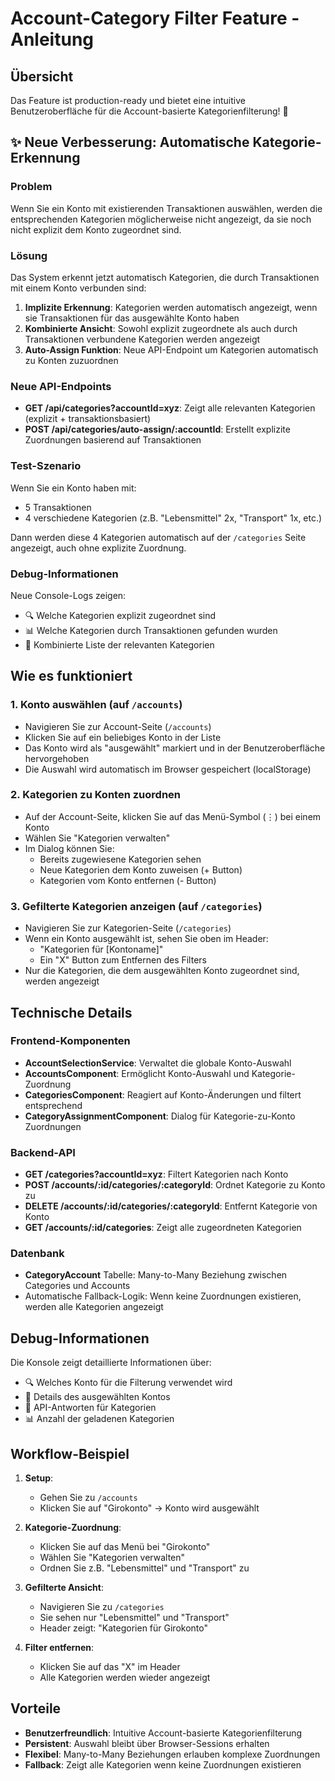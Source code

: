 # Account-Category Filter Feature - Anleitung

## Übersicht

Das Feature ist production-ready und bietet eine intuitive Benutzeroberfläche für die Account-basierte Kategorienfilterung! 🎉

## ✨ Neue Verbesserung: Automatische Kategorie-Erkennung

### Problem

Wenn Sie ein Konto mit existierenden Transaktionen auswählen, werden die entsprechenden Kategorien möglicherweise nicht angezeigt, da sie noch nicht explizit dem Konto zugeordnet sind.

### Lösung

Das System erkennt jetzt automatisch Kategorien, die durch Transaktionen mit einem Konto verbunden sind:

1. **Implizite Erkennung**: Kategorien werden automatisch angezeigt, wenn sie Transaktionen für das ausgewählte Konto haben
2. **Kombinierte Ansicht**: Sowohl explizit zugeordnete als auch durch Transaktionen verbundene Kategorien werden angezeigt
3. **Auto-Assign Funktion**: Neue API-Endpoint um Kategorien automatisch zu Konten zuzuordnen

### Neue API-Endpoints

- **GET /api/categories?accountId=xyz**: Zeigt alle relevanten Kategorien (explizit + transaktionsbasiert)
- **POST /api/categories/auto-assign/:accountId**: Erstellt explizite Zuordnungen basierend auf Transaktionen

### Test-Szenario

Wenn Sie ein Konto haben mit:

- 5 Transaktionen
- 4 verschiedene Kategorien (z.B. "Lebensmittel" 2x, "Transport" 1x, etc.)

Dann werden diese 4 Kategorien automatisch auf der `/categories` Seite angezeigt, auch ohne explizite Zuordnung.

### Debug-Informationen

Neue Console-Logs zeigen:

- 🔍 Welche Kategorien explizit zugeordnet sind
- 📊 Welche Kategorien durch Transaktionen gefunden wurden
- 🎯 Kombinierte Liste der relevanten Kategorien

## Wie es funktioniert

### 1. Konto auswählen (auf `/accounts`)

- Navigieren Sie zur Account-Seite (`/accounts`)
- Klicken Sie auf ein beliebiges Konto in der Liste
- Das Konto wird als "ausgewählt" markiert und in der Benutzeroberfläche hervorgehoben
- Die Auswahl wird automatisch im Browser gespeichert (localStorage)

### 2. Kategorien zu Konten zuordnen

- Auf der Account-Seite, klicken Sie auf das Menü-Symbol (⋮) bei einem Konto
- Wählen Sie "Kategorien verwalten"
- Im Dialog können Sie:
  - Bereits zugewiesene Kategorien sehen
  - Neue Kategorien dem Konto zuweisen (+ Button)
  - Kategorien vom Konto entfernen (- Button)

### 3. Gefilterte Kategorien anzeigen (auf `/categories`)

- Navigieren Sie zur Kategorien-Seite (`/categories`)
- Wenn ein Konto ausgewählt ist, sehen Sie oben im Header:
  - "Kategorien für [Kontoname]"
  - Ein "X" Button zum Entfernen des Filters
- Nur die Kategorien, die dem ausgewählten Konto zugeordnet sind, werden angezeigt

## Technische Details

### Frontend-Komponenten

- **AccountSelectionService**: Verwaltet die globale Konto-Auswahl
- **AccountsComponent**: Ermöglicht Konto-Auswahl und Kategorie-Zuordnung
- **CategoriesComponent**: Reagiert auf Konto-Änderungen und filtert entsprechend
- **CategoryAssignmentComponent**: Dialog für Kategorie-zu-Konto Zuordnungen

### Backend-API

- **GET /categories?accountId=xyz**: Filtert Kategorien nach Konto
- **POST /accounts/:id/categories/:categoryId**: Ordnet Kategorie zu Konto zu
- **DELETE /accounts/:id/categories/:categoryId**: Entfernt Kategorie von Konto
- **GET /accounts/:id/categories**: Zeigt alle zugeordneten Kategorien

### Datenbank

- **CategoryAccount** Tabelle: Many-to-Many Beziehung zwischen Categories und Accounts
- Automatische Fallback-Logik: Wenn keine Zuordnungen existieren, werden alle Kategorien angezeigt

## Debug-Informationen

Die Konsole zeigt detaillierte Informationen über:

- 🔍 Welches Konto für die Filterung verwendet wird
- 🏦 Details des ausgewählten Kontos
- 📂 API-Antworten für Kategorien
- 📊 Anzahl der geladenen Kategorien

## Workflow-Beispiel

1. **Setup**:
   - Gehen Sie zu `/accounts`
   - Klicken Sie auf "Girokonto" → Konto wird ausgewählt

2. **Kategorie-Zuordnung**:
   - Klicken Sie auf das Menü bei "Girokonto"
   - Wählen Sie "Kategorien verwalten"
   - Ordnen Sie z.B. "Lebensmittel" und "Transport" zu

3. **Gefilterte Ansicht**:
   - Navigieren Sie zu `/categories`
   - Sie sehen nur "Lebensmittel" und "Transport"
   - Header zeigt: "Kategorien für Girokonto"

4. **Filter entfernen**:
   - Klicken Sie auf das "X" im Header
   - Alle Kategorien werden wieder angezeigt

## Vorteile

- **Benutzerfreundlich**: Intuitive Account-basierte Kategorienfilterung
- **Persistent**: Auswahl bleibt über Browser-Sessions erhalten
- **Flexibel**: Many-to-Many Beziehungen erlauben komplexe Zuordnungen
- **Fallback**: Zeigt alle Kategorien wenn keine Zuordnungen existieren
